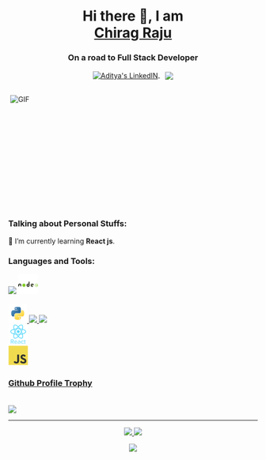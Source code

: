 <h1 align="center">Hi there 👋, I am <div class="badge-base LI-profile-badge" data-locale="en_US" data-size="medium" data-theme="dark" data-type="VERTICAL" data-vanity="adityapratap00" data-version="v1"><a class="badge-base__link LI-simple-link" href="https://in.linkedin.com/in/adityapratap00?trk=profile-badge">Chirag Raju</a></div></h1>
<h3 align="center">On a road to Full Stack Developer</h3>
<p align="center">
  <a href="https://www.linkedin.com/in/chirag-raju-78b866230/">
    <img align="center" alt="Aditya's LinkedIN" height="30px" width="25px" src="https://cdn.jsdelivr.net/npm/simple-icons@v3/icons/linkedin.svg" />
  </a>&ensp;

 
  <img height="22" align='center' src="https://visitor-badge.laobi.icu/badge?page_id=Aditya-cyber007.visitor-badge">
</p>
<br />
  <img align="right" alt="GIF" src="https://github.com/abhisheknaiidu/abhisheknaiidu/blob/master/code.gif?raw=true" width="500" height="250" />

### **Talking about Personal Stuffs:**

 🌱 I’m currently learning <b>React js</b>.<be> 
 

 
 ### **Languages and Tools:**  

<code><img height="38" src="https://user-images.githubusercontent.com/56729873/91666041-81a3eb00-eb17-11ea-8142-a049c30b3083.png"></code>
<code><img src="https://raw.githubusercontent.com/devicons/devicon/master/icons/nodejs/nodejs-original-wordmark.svg" alt="nodejs" width="40" height="40"/> </a> <a href="https://reactjs.org/" target="_blank" rel="noreferrer"></code>
<code><img height="38" src="https://raw.githubusercontent.com/github/explore/80688e429a7d4ef2fca1e82350fe8e3517d3494d/topics/python/python.png"></code>
<code><img height="38" src="https://user-images.githubusercontent.com/56729873/91666227-ba908f80-eb18-11ea-9118-fdc1a845195b.png"></code>
<code><img height="38" src="https://user-images.githubusercontent.com/56729873/91666238-ced48c80-eb18-11ea-8279-66d4fbc90cc3.png"></code>
<code> <img src="https://raw.githubusercontent.com/devicons/devicon/master/icons/react/react-original-wordmark.svg" alt="react" width="40" height="40"/> </code>
<code><img src="https://raw.githubusercontent.com/devicons/devicon/master/icons/javascript/javascript-original.svg" alt="javascript" width="40" height="40"/> </code>
 
 
 ### Github Profile Trophy
 
  <br/>
  <img src="https://github-profile-trophy.vercel.app/?username=ChiragRaju&theme=monokai&row=1&no-frame=true&no-bg=true" align="center" />

<!-- Feel free to reach out and introduce yourself :D-->
<!-- <img src="https://media.giphy.com/media/LnQjpWaON8nhr21vNW/giphy.gif" width="60"> <em><b>I love connecting with different people from around the world, so if you want to be my friend, feel free to <a href="https://www.linkedin.com/in/sparshgarg07/">reach out</a> and introduce yourself (don’t just say hi, tell me about yourself)</b> 😊 💜</em> -->

---
 
<p align="center">
    <img
        height="180em"
        src="https://github-readme-stats.vercel.app/api?username=ChiragRaju&show_icons=true&hide_border=true"
    />
    <img
        height="180em"
        src="https://github-readme-stats.vercel.app/api/top-langs/?username=ChiragRaju&show_icons=true&hide_border=true&layout=compact&langs_count=8"
    />
</p>
<p align="center">
  <img src="https://github-readme-streak-stats.herokuapp.com/?user=ChiragRaju&hide_border=true" height="180em" />
</p>

 
              
